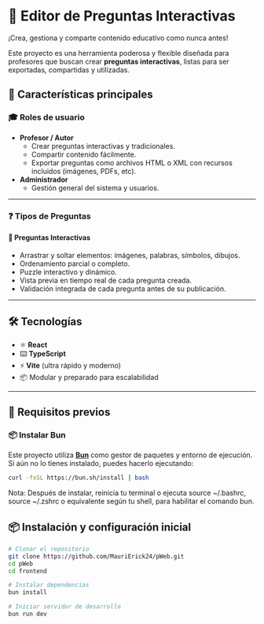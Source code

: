 # 🧠 Editor de Preguntas Interactivas

¡Crea, gestiona y comparte contenido educativo como nunca antes!

Este proyecto es una herramienta poderosa y flexible diseñada para profesores que buscan crear **preguntas interactivas**, listas para ser exportadas, compartidas y utilizadas.

## 🚀 Características principales

### 🎓 Roles de usuario

- **Profesor / Autor**
  - Crear preguntas interactivas y tradicionales.
  - Compartir contenido fácilmente.
  - Exportar preguntas como archivos HTML o XML con recursos incluidos (imágenes, PDFs, etc).
- **Administrador**
  - Gestión general del sistema y usuarios.

---

### ❓ Tipos de Preguntas

<!-- #### 🔹 Preguntas No Interactivas (modo clásico)

- **Respuesta corta**
  Ideal para preguntas como: “¿Quién es…?”

  - Permite múltiples respuestas correctas con variantes comunes.
  - Verificación semántica básica y tolerancia de errores ortográficos.

- **Selección múltiple**
  - Define opciones correctas con diferentes pesos.
  - Penalización opcional por respuestas incorrectas (en porcentaje). -->

<!-- #### 🔸 Preguntas Interactivas (modo avanzado) -->

#### 🔸 Preguntas Interactivas

- Arrastrar y soltar elementos: imágenes, palabras, símbolos, dibujos.
- Ordenamiento parcial o completo.
- Puzzle interactivo y dinámico.
- Vista previa en tiempo real de cada pregunta creada.
- Validación integrada de cada pregunta antes de su publicación.

---

## 🛠️ Tecnologías

- ⚛️ **React**
- ⌨️ **TypeScript**
- ⚡ **Vite** (ultra rápido y moderno)
- 📦 Modular y preparado para escalabilidad

---

## 🧰 Requisitos previos

### 📦 Instalar Bun

Este proyecto utiliza [**Bun**](https://bun.sh/) como gestor de paquetes y entorno de ejecución.  
Si aún no lo tienes instalado, puedes hacerlo ejecutando:

```bash
curl -fsSL https://bun.sh/install | bash
```

Nota: Después de instalar, reinicia tu terminal o ejecuta source ~/.bashrc, source ~/.zshrc o equivalente según tu shell, para habilitar el comando bun.

## 📦 Instalación y configuración inicial

```bash
# Clonar el repositorio
git clone https://github.com/MauriErick24/pWeb.git
cd pWeb
cd frontend

# Instalar dependencias
bun install

# Iniciar servidor de desarrollo
bun run dev
```
